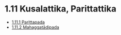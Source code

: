 # 1.11 Kusalattika, Parittattika

* [1.11.1 Parittapada](1.11/1.11.1.md)
* [1.11.2 Mahaggatādipada](1.11/1.11.2.md)
